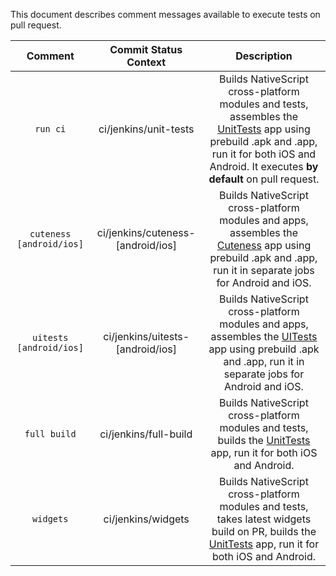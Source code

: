This document describes comment messages available to execute tests on pull request.

|Comment                 |Commit Status Context|Description|
|:----------------------:|:-------------------:|:---------:|
|`run ci`                |ci/jenkins/unit-tests|Builds NativeScript cross-platform modules and tests, assembles the [UnitTests](https://github.com/NativeScript/NativeScript/tree/master/tests) app using prebuild .apk and .app, run it for both iOS and Android. It executes __by default__ on pull request.|
|`cuteness [android/ios]`|ci/jenkins/cuteness-[android/ios]|Builds NativeScript cross-platform modules and apps, assembles the [Cuteness](https://github.com/NativeScript/NativeScript/tree/master/apps/app/cuteness.io) app using prebuild .apk and .app, run it in separate jobs for Android and iOS.                    |
|`uitests [android/ios]`|ci/jenkins/uitests-[android/ios]|Builds NativeScript cross-platform modules and apps, assembles the [UITests](https://github.com/NativeScript/NativeScript/tree/master/apps/app/ui-tests-app) app using prebuild .apk and .app, run it in separate jobs for Android and iOS.                    |
|`full build`|ci/jenkins/full-build|Builds NativeScript cross-platform modules and tests, builds the [UnitTests](https://github.com/NativeScript/NativeScript/tree/master/tests) app, run it for both iOS and Android.|
|`widgets`|ci/jenkins/widgets|Builds NativeScript cross-platform modules and tests, takes latest widgets build on PR, builds the [UnitTests](https://github.com/NativeScript/NativeScript/tree/master/tests) app, run it for both iOS and Android.|
